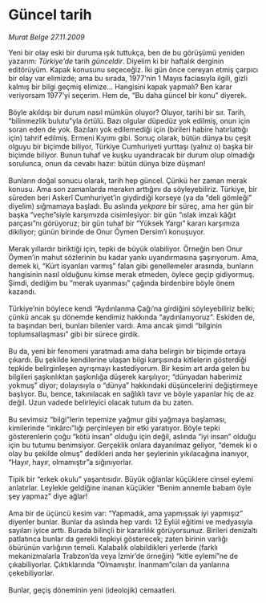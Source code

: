 # Güncel tarih

*Murat Belge 27.11.2009*

<div class="taraf_structure_2col_1zq">
<div class="margen_n">



 <p>Yeni bir olay eski bir duruma ışık tuttukça, ben de bu görüşümü yeniden yazarım: <i>Türkiye’de</i> tarih <i>günceldir</i>. Diyelim ki bir haftalık derginin editörüyüm. Kapak konusunu seçeceğiz. İki gün önce cereyan etmiş çarpıcı bir olay var elimizde; ama bu sırada, 1977’nin 1 Mayıs faciasıyla ilgili, gizli kalmış bir bilgi geçmiş elimize... Hangisini kapak yapmalı? Ben karar veriyorsam 1977’yi seçerim. Hem de, “Bu daha güncel bir konu” diyerek. <br/><br/>Böyle akıldışı bir durum nasıl mümkün oluyor? Oluyor, tarihi bir sır. Tarih, “bilinmezlik bulutu”yla örtülü. Bazı olgular düpedüz yok edilmiş, onun için soran eden de yok. Bazıları yok edilemediği için (birileri habire hatırlattığı için) tahrif edilmiş. Ermeni Kıyımı gibi. Sonuç olarak, bütün dünya bu çeşit olguyu bir biçimde biliyor, Türkiye Cumhuriyeti yurttaşı (yalnız o) başka bir biçimde biliyor. Bunun tuhaf ve kuşku uyandıracak bir durum olup olmadığı sorulunca, onun da cevabı hazır: bütün dünya bize düşman! <br/><br/>Bunların doğal sonucu olarak, tarih hep güncel. Çünkü her zaman merak konusu. Ama son zamanlarda merakın arttığını da söyleyebiliriz. Türkiye, bir süreden beri Askerî Cumhuriyet’in giydirdiği korseye (ya da “deli gömleği” diyelim) sığmamaya başladı. Bu aslında <i>yekpare</i> bir süreç, ama her gün bir başka “veçhe”siyle karşımızda cisimleşiyor: bir gün “ıslak imzalı kâğıt parçası”nı görüyoruz; bir gün tuhaf bir “Yüksek Yargı” kararı karşımıza dikiliyor; günün birinde de Onur Öymen Dersim’i konuşuyor. <br/><br/>Merak yıllardır biriktiği için, tepki de büyük olabiliyor. Örneğin ben Onur Öymen’in mahut sözlerinin bu kadar yankı uyandırmasına şaşırıyorum. Ama, demek ki, “Kürt isyanları varmış” falan gibi genellemeler arasında, bunların hangisinin nasıl olduğunu kimse merak etmeden, öylece geçip gidiyormuş. Şimdi, dediğim bu “merak uyanması” çağında birdenbire böyle önem kazandı. <br/><br/>Türkiye’nin böylece kendi “Aydınlanma Çağı’na girdiğini söyleyebiliriz belki; çünkü ancak şu dönemde kendimiz hakkında “aydınlanıyoruz”. Eskiden de, ta başından beri, bunları bilenler vardı. Ama ancak şimdi “bilginin toplumsallaşması” gibi bir sürece girdik. <br/><br/>Bu da, yeni bir fenomeni yaratmadı ama daha belirgin bir biçimde ortaya çıkardı. Bu şekilde kendilerine ulaşan bilgi karşısında kitlelerin gösterdiği tepkide belirginleşen ayrışmayı kastediyorum. Bir kesim art arda gelen bu bilgileri şaşkınlıktan şaşkınlığa düşerek karşılıyor; “dünyadan haberimiz yokmuş” diyor; dolayısıyla o “dünya” hakkındaki düşüncelerini değiştirmeye başlıyor. Bu, bence, takınılacak en sağlıklı tavır ve böyle yapanlar hiç de az değil. Uzun vadede belirleyici olacak tutum da bu zaten. <br/><br/>Bu sevimsiz “bilgi”lerin tepemize yağmur gibi yağmaya başlaması, kimilerinde “inkârcı”lığı perçinleyen bir etki yaratıyor. Böyle tepki gösterenlerin çoğu “kötü insan” olduğu için değil, aslında “iyi insan” olduğu için bu tutumu benimsiyor. Gerçeklik onlara dayanılmaz geliyor, “demek ki o olay bu şekilde olmuş” dedikleri anda her şeylerinin yıkılacağına inanıyor, “Hayır, hayır, olmamıştır”a sığınıyorlar. <br/><br/>Tipik bir “erkek okulu” yaşantısıdır. Büyük oğlanlar küçüklere cinsel eylemi anlatırlar. Leylekle geldiğine inanan küçükler “Benim annemle babam öyle şey yapmaz” diye ağlar! <br/><br/>Ama bir de üçüncü kesim var: “Yapmadık, ama yapmışsak iyi yapmışız” diyenler bunlar. Bunlar da aslında hep vardı. 12 Eylül eğitimi ve medyasıyla sayıları iyice arttı. Burada bilinçli bir kararlılık görüyorsunuz. Birileri denizaltı patlatınca bunlar da gerekli tepkiyi gösterecek; zaten birinin varlığı öbürünün varlığının temeli. Kalabalık olabildikleri yerlerde (farklı mekanizmalarla Trabzon’da veya İzmir’de örneğin) “kitle eylemi”ne de çıkabiliyorlar. Çıktıklarında “Olmamıştır. İnanmam”cıları da yanlarına çekebiliyorlar. <br/><br/>Bunlar, geçiş döneminin yeni (ideolojik) cemaatleri.</p>
<br/>
<br/>
<br/>



<br/>


<div id="taraf_not">
</div>

</div>


</div>
